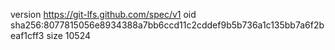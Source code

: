 version https://git-lfs.github.com/spec/v1
oid sha256:8077815056e8934388a7bb6ccd11c2cddef9b5b736a1c135bb7a6f2beaf1cff3
size 10524
